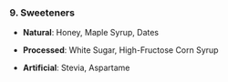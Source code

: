 ### **9. Sweeteners**

- **Natural**: Honey, Maple Syrup, Dates
    
- **Processed**: White Sugar, High-Fructose Corn Syrup
    
- **Artificial**: Stevia, Aspartame
